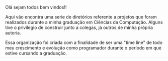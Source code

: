 Olá sejam todos bem vindos!!

Aqui vão encontra uma serie de diretórios referente a projetos que foram realizados durante a minha graduação em Ciências da Computação. Alguns tive o privilegio de construir junto a colegas, já outros de minha própria autoria.

Essa organização foi criada com a finalidade de ser uma "time line" de todo meu crescimento e evolução como programador durante o período em que estive cursando a graduação.
